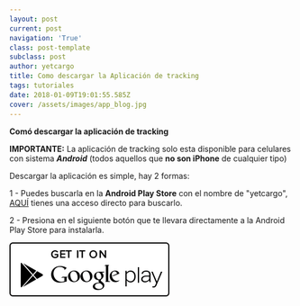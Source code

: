 ```yaml
---
layout: post
current: post
navigation: 'True'
class: post-template
subclass: post
author: yetcargo
title: Como descargar la Aplicación de tracking
tags: tutoriales
date: 2018-01-09T19:01:55.585Z
cover: /assets/images/app_blog.jpg
---
```

**Comó descargar la aplicación de tracking**

**IMPORTANTE:** La aplicación de tracking solo esta disponible para celulares con sistema _**Android**_ (todos aquellos que **no son iPhone** de cualquier tipo)

Descargar la aplicación es simple, hay 2 formas:

1 - Puedes buscarla en la **Android Play Store** con el nombre de "yetcargo", [AQUÍ](https://play.google.com/store/search?q=yetcargo&c=apps) tienes una acceso directo para buscarlo.

2 - Presiona en el siguiente botón que te llevara directamente a la Android Play Store para instalarla.

[![](/assets/images/play_store.png)](https://play.google.com/store/apps/details?id=com.yetcargo.yetcargo)
